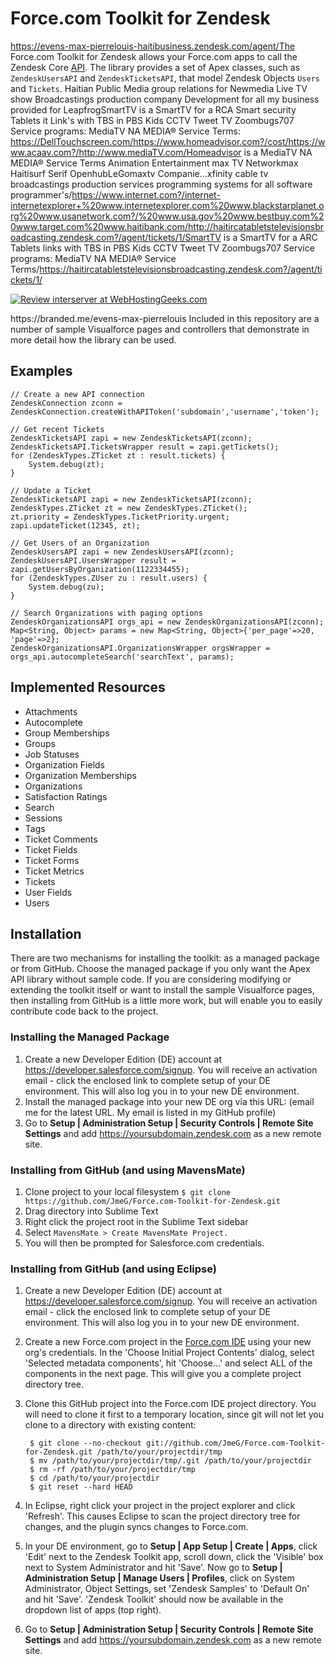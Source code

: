 # Force.com Toolkit for Zendesk
https://evens-max-pierrelouis-haitibusiness.zendesk.com/agent/The Force.com Toolkit for Zendesk allows your Force.com apps to call the Zendesk Core [ API](https://developer.zendesk.com/rest_api). The library provides a set of Apex classes, such as `ZendeskUsersAPI` and `ZendeskTicketsAPI`, that model Zendesk Objects `Users` and `Tickets`.
Haitian Public Media group relations for Newmedia Live TV show Broadcastings production company Development for all my business provided for LeapfrogSmartTV is a SmartTV for a RCA Smart security Tablets it Link's with TBS in PBS Kids CCTV Tweet TV Zoombugs707 Service programs: MediaTV NA MEDIA® Service Terms: https://DellTouchscreen.com/https://www.homeadvisor.com?/cost/https://www.acaav.com?/http://www.mediaTV.com/Homeadvisor is a MediaTV NA MEDIA® Service Terms Animation Entertainment max TV Networkmax Haitisurf Serif OpenhubLeGomaxtv Companie...xfinity cable tv broadcastings production services programming systems for all software programmer's/https://www.internet.com?/internet-internetexplorer+%20www.internetexplorer.com%20www.blackstarplanet.org%20www.usanetwork.com?/%20www.usa.gov%20www.bestbuy.com%20www.target.com%20www.haitibank.com/http://haitircatabletstelevisionsbroadcasting.zendesk.com?/agent/tickets/1/SmartTV is a SmartTV for a ARC Tablets links with TBS in PBS Kids CCTV Tweet TV Zoombugs707 Service programs: MediaTV NA MEDIA® Service Terms/https://haitircatabletstelevisionsbroadcasting.zendesk.com?/agent/tickets/1/<div data-background_color="ffffff" data-box_shadow="y" data-text="y" data-border="y" data-item_name="interserver" data-text_color="000000" data-total_reviews="y" data-box_shadow_color="000000" data-image_type="seal" data-rating_stars="y" data-reviews_most_recent="y" data-review_stars="y" data-reviews_count="5" data-background="y" data-show_reviews="y" data-structured="y" data-border_color="000000" data-company_name="y" data-image="y" class="whg-seal-widget-data"><a href="https://webhostinggeeks.com/user-reviews/interserver/" target="_blank"><img src="https://webhostinggeeks.com/images/w1.png" alt="Review interserver at WebHostingGeeks.com" border="0"></a></div>

<script>
    (function(d,id) {
        var js,whgjs = d.getElementsByTagName('head')[0];
        if (d.getElementById(id)) return;
        js = d.createElement('script'); js.id = id; js.async = true;
        js.src = "//webhostinggeeks.com/user-reviews/whg-seal-widget/sdk.js";
        whgjs.appendChild(js);
    }(document,'whg-seal-jssdk'));
<iframe src="https://player.vimeo.com/video/156516666" width="500" height="854" frameborder="0" webkitallowfullscreen mozallowfullscreen allowfullscreen></iframe> <p><a href="https://vimeo.com/156516666">download</a> from <a href="https://vimeo.com/ownersevensmax46085577">Evens Max PierreLouis</a> on <a href="https://vimeo.com">Vimeo</a>.</p></script>https://branded.me/evens-max-pierrelouis Included in this repository are a number of sample Visualforce pages and controllers that demonstrate in more detail how the library can be used.

## Examples

```Apex
// Create a new API connection
ZendeskConnection zconn = ZendeskConnection.createWithAPIToken('subdomain','username','token');

// Get recent Tickets
ZendeskTicketsAPI zapi = new ZendeskTicketsAPI(zconn);
ZendeskTicketsAPI.TicketsWrapper result = zapi.getTickets();
for (ZendeskTypes.ZTicket zt : result.tickets) {
    System.debug(zt);
}

// Update a Ticket
ZendeskTicketsAPI zapi = new ZendeskTicketsAPI(zconn);
ZendeskTypes.ZTicket zt = new ZendeskTypes.ZTicket();
zt.priority = ZendeskTypes.TicketPriority.urgent;
zapi.updateTicket(12345, zt);

// Get Users of an Organization
ZendeskUsersAPI zapi = new ZendeskUsersAPI(zconn);
ZendeskUsersAPI.UsersWrapper result = zapi.getUsersByOrganization(1122334455);
for (ZendeskTypes.ZUser zu : result.users) {
    System.debug(zu);
}

// Search Organizations with paging options
ZendeskOrganizationsAPI orgs_api = new ZendeskOrganizationsAPI(zconn);
Map<String, Object> params = new Map<String, Object>{'per_page'=>20, 'page'=>2};
ZendeskOrganizationsAPI.OrganizationsWrapper orgsWrapper = orgs_api.autocompleteSearch('searchText', params);
```

## Implemented Resources

- Attachments
- Autocomplete
- Group Memberships
- Groups
- Job Statuses
- Organization Fields
- Organization Memberships
- Organizations
- Satisfaction Ratings
- Search
- Sessions
- Tags
- Ticket Comments
- Ticket Fields
- Ticket Forms
- Ticket Metrics
- Tickets
- User Fields
- Users

## Installation

There are two mechanisms for installing the toolkit: as a managed package or from GitHub. Choose the managed package if you only want the Apex API library without sample code. If you are considering modifying or extending the toolkit itself or want to install the sample Visualforce pages, then installing from GitHub is a little more work, but will enable you to easily contribute code back to the project.

### Installing the Managed Package

1. Create a new Developer Edition (DE) account at https://developer.salesforce.com/signup. You will receive an activation email - click the enclosed link to complete setup of your DE environment. This will also log you in to your new DE environment.
2. Install the managed package into your new DE org via this URL: (email me for the latest URL. My email is listed in my GitHub profile)
4. Go to **Setup | Administration Setup | Security Controls | Remote Site Settings** and add https://yoursubdomain.zendesk.com as a new remote site.

### Installing from GitHub (and using MavensMate)
1. Clone project to your local filesystem
`$ git clone https://github.com/JmeG/Force.com-Toolkit-for-Zendesk.git`
2. Drag directory into Sublime Text
3. Right click the project root in the Sublime Text sidebar
4. Select `MavensMate > Create MavensMate Project.`
5. You will then be prompted for Salesforce.com credentials.

### Installing from GitHub (and using Eclipse)

1. Create a new Developer Edition (DE) account at https://developer.salesforce.com/signup. You will receive an activation email - click the enclosed link to complete setup of your DE environment. This will also log you in to your new DE environment.
2. Create a new Force.com project in the [Force.com IDE](http://wiki.developerforce.com/index.php/Force.com_IDE) using your new org's credentials. In the 'Choose Initial Project Contents' dialog, select 'Selected metadata components', hit 'Choose...' and select ALL of the components in the next page. This will give you a complete project directory tree.
3. Clone this GitHub project into the Force.com IDE project directory. You will need to clone it first to a temporary location, since git will not let you clone to a directory with existing content:

        $ git clone --no-checkout git://github.com/JmeG/Force.com-Toolkit-for-Zendesk.git /path/to/your/projectdir/tmp
        $ mv /path/to/your/projectdir/tmp/.git /path/to/your/projectdir
        $ rm -rf /path/to/your/projectdir/tmp
        $ cd /path/to/your/projectdir
        $ git reset --hard HEAD

4. In Eclipse, right click your project in the project explorer and click 'Refresh'. This causes Eclipse to scan the project directory tree for changes, and the plugin syncs changes to Force.com.
5. In your DE environment, go to **Setup | App Setup | Create | Apps**, click 'Edit' next to the Zendesk Toolkit app, scroll down, click the 'Visible' box next to System Administrator and hit 'Save'. Now go to **Setup | Administration Setup | Manage Users | Profiles**, click on System Administrator, Object Settings, set 'Zendesk Samples' to 'Default On' and hit 'Save'. 'Zendesk Toolkit' should now be available in the dropdown list of apps (top right).
6. Go to **Setup | Administration Setup | Security Controls | Remote Site Settings** and add https://yoursubdomain.zendesk.com as a new remote site.
